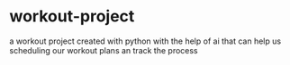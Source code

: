 # workout-project
a workout project created with python with the help of ai that can help us scheduling our workout plans an track the process
